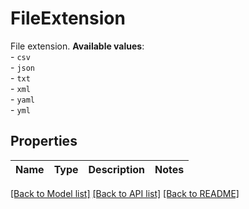 # FileExtension

File extension. **Available values**: <br/> - `csv` <br/> - `json` <br/> - `txt` <br/> - `xml` <br/> - `yaml` <br/> - `yml` 

## Properties
Name | Type | Description | Notes
------------ | ------------- | ------------- | -------------

[[Back to Model list]](../README.md#documentation-for-models) [[Back to API list]](../README.md#documentation-for-api-endpoints) [[Back to README]](../README.md)


